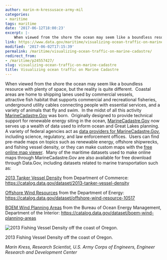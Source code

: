 ```yaml
---
author: marin-m-kressusace-army-mil
categories:
- maritime
tags: maritime
date: '2017-06-12T18:00:23'
excerpt: |-
    When viewed from the shore the ocean may seem like a boundless resource with plenty of space, but the reality is quite different.  Coastal areas are home to shipping lanes used by commercial vessels, attractive fish habitat that supports commercial and…
link: https://www.data.gov/maritime/visualizing-ocean-traffic-on-marine-cadastre/
modified: '2017-06-02T17:15:39'
permalink: /maritime/visualizing-ocean-traffic-on-marine-cadastre/
redirect_from:
- /maritime/p24557427/
slug: visualizing-ocean-traffic-on-marine-cadastre
title: Visualizing ocean traffic on Marine Cadastre
---
```


When viewed from the shore the ocean may seem like a boundless resource with plenty of space, but the reality is quite different.  Coastal areas are home to shipping lanes used by commercial vessels, attractive fish habitat that supports commercial and recreational fisheries,  underground utility cables connecting people with essential services, and a variety of animals that fly and swim.  In the midst of all this activity [MarineCadastre.Gov](https://marinecadastre.gov/) was born.  Originally designed to provide technical support for renewable energy siting in the ocean, [MarineCadastre.Gov](https://marinecadastre.gov/) now serves up a wealth of data used to inform ocean and Great Lakes planning.  A variety of federal agencies act as [data providers for MarineCadastre.Gov](https://marinecadastre.gov/about/), including science, regulatory, and law enforcement offices.  Users can find pre-made maps on topics such as renewable energy, offshore shipwrecks, and fishing vessel density, or they can make custom maps with the [free online map viewer](https://marinecadastre.gov/viewers/).  Many of the maritime datasets used to make online maps through MarineCadastre.Gov are also available for free download through Data.Gov, including datasets related to marine transportation such as:

[2013 Tanker Vessel Density](https://catalog.data.gov/dataset/2013-tanker-vessel-density) from Department of Commerce: https://catalog.data.gov/dataset/2013-tanker-vessel-density

[Offshore Wind Resources](https://catalog.data.gov/dataset/offshore-wind-resource-10517) from the Department of Energy: https://catalog.data.gov/dataset/offshore-wind-resource-10517

[BOEM Wind Planning Areas](https://catalog.data.gov/dataset/boem-wind-planning-areas) from the Bureau of Ocean Energy Management, Department of the Interior: https://catalog.data.gov/dataset/boem-wind-planning-areas

![2013 Fishing Vessel Density off the coast of Oregon.](https://s3-us-gov-west-1.amazonaws.com/cg-0817d6e3-93c4-4de8-8b32-da6919464e61/datagov-fishing-AIS-WA-1024x667.jpg)

2013 Fishing Vessel Density off the coast of Oregon.

_Marin Kress, Research Scientist, U.S. Army Corps of Engineers, Engineer Research and Development Center_

